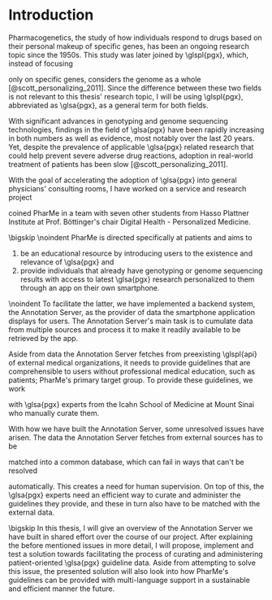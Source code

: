 # Introduction

Pharmacogenetics, the study of how individuals respond to drugs based on their
personal makeup of specific genes, has been an ongoing research topic since the
1950s. This study was later joined by \glspl{pgx}, which, instead of focusing
<!-- You already need a source after the first sentence -->
only on specific genes, considers the genome as a whole
[@scott_personalizing_2011]. Since the difference between these two fields is
not relevant to this thesis' research topic, I will be using \glspl{pgx},
abbreviated as \glsa{pgx}, as a general term for both fields.
<!-- Would not state this here (yet), this “breaks the tension” a bit – is it this
important to differenciate? -->
<!-- Also, you use a lot of genitive in your writing; this could sometimes be shorter
(see "not relevant to this thesis' research topic" – could just be "... this thesis").
Also, I would not use too much genitive because it makes the text a bit more complex. -->

With significant advances in genotyping and genome sequencing technologies,
findings in the field of \glsa{pgx} have been rapidly increasing in both numbers
as well as evidence, most notably over the last 20 years. Yet, despite the
prevalence of applicable \glsa{pgx} related research that could help prevent
severe adverse drug reactions, adoption in real-world treatment of patients has
been slow [@scott_personalizing_2011].

With the goal of accelerating the adoption of \glsa{pgx} into general
physicians' consulting rooms, I have worked on a service and research project
<!-- Also adoption of patients/users/... (however you want to call them)? -->
coined PharMe in a team with seven other students from Hasso Plattner Institute
at Prof. Böttinger's chair Digital Health - Personalized Medicine.
<!-- Regarding I/we: I would use "I" only when you describe your own work regarding
the Annotation Interface, in this case I would rephrase and use "we -->
<!-- Also, "coined" sounds a bit too journalistic; would rather rephrase and use
something like "the PharMe project -->

\bigskip \noindent PharMe is directed specifically at patients and aims to

1. be an educational resource by introducing users to the existence and
   relevance of \glsa{pgx} and
2. provide individuals that already have genotyping or genome sequencing results
   with access to latest \glsa{pgx} research personalized to them through an app
   on their own smartphone.

<!-- In general, I like using enumeations to highlight important parts; however,
I would not highlight this part so much, rather your problem statement below.
Here, you could write it inline, e.g., "... and aims to  (1) be an ..." -->

\noindent To facilitate the latter, we have implemented a backend system, the
Annotation Server, as the provider of data the smartphone application displays
for users.  The Annotation Server's main task is to cumulate data from multiple
  sources and process it to make it readily available to be retrieved by the
  app.
<!-- I would rather put first what data is needed "to facilitate the latter", 
then state that you implemented the Annotation Server for this and what it does -->
<!-- BTW, here I like you genitive usage :) -->

Aside from data the Annotation Server fetches from preexisting \glspl{api} of
external medical organizations, it needs to provide guidelines that are
comprehensible to users without professional medical education, such as
patients; PharMe's primary target group. To provide these guidelines, we work
<!-- Would rather make clear that patients (or what the best term for your main
user group is) are the main target group before, when you describe PharMe -->
<!-- In general, I would rather use an en-dash (– or -- in LaTeX) here, I
would rather expect a full sentence to follow a semicolon -->
with \glsa{pgx} experts from the Icahn School of Medicine at Mount Sinai who
manually curate them.
<!-- Regarding working with experts: I would rather frame it like "guidelines
were created by experts from ..." – "working with" sounds a bit too professional,
at least this is my feeling ^^ -->

With how we have built the Annotation Server, some unresolved issues have
arisen. The data the Annotation Server fetches from external sources has to be
<!-- This first sentence is unnecessary complex (and also sounds quite negative);
I would propose to rather use something like "In the current implementation..." and
"the following problems remain:" and THEN you can use the enumeration for the
problems :D -->
matched into a common database, which can fail in ways that can't be resolved
<!-- Do not use short forms such as "can't" (contractions) in scientific writing -->
automatically. This creates a need for human supervision. On top of this, the
\glsa{pgx} experts need an efficient way to curate and administer the guidelines
they provide, and these in turn also have to be matched with the external data.

<!-- Here, one senetence is missing about how you are going to solve the problems
(with the Annotatoin Interface) -->

\bigskip In this thesis, I will give an overview of the Annotation Server we
have built in shared effort over the course of our project. After explaining the
before mentioned issues in more detail, I will propose, implement and test a
solution towards facilitating the process of curating and administering
patient-oriented \glsa{pgx} guideline data. Aside from attempting to solve this
issue, the presented solution will also look into how PharMe's guidelines can be
provided with multi-language support in a sustainable and efficient manner the
future.

<!-- The outline can be much shortler, mainly naming the chapter names or numbers,
only with a small explanation what is included -->
<!-- Instead if using future here, rather use present tense (not "I will give" but
"I give") -->
<!-- Also, you should include the multi-language support in the problems, not in
the outline -->
<!-- Regarding genitive use: can't you just say "PharMe guidelines"? -->
